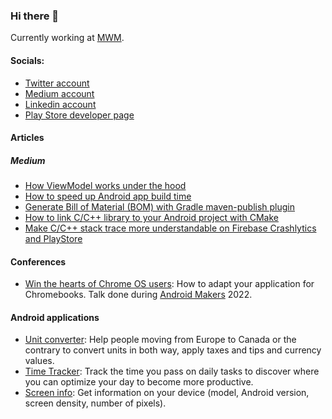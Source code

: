### Hi there 👋

Currently working at [MWM](https://mwm.io/).

#### Socials:
- [Twitter account](https://twitter.com/bowser_f) 
- [Medium account](https://medium.com/@bowser-f)
- [Linkedin account](https://www.linkedin.com/in/fr%C3%A9d%C3%A9ric-torcheux-411a9b7b/)
- [Play Store developer page](https://play.google.com/store/apps/dev?id=5113011815396039257)

#### Articles
##### Medium
- [How ViewModel works under the hood](https://medium.com/proandroiddev/how-viewmodel-works-under-the-hood-52a4f1ff64cf)
- [How to speed up Android app build time](https://medium.com/@bowser-f/speed-up-your-android-app-build-time-with-these-simple-tips-31a72d3aeec3)
- [Generate Bill of Material (BOM) with Gradle maven-publish plugin](https://medium.com/mwm-io/generate-bill-of-material-bom-with-maven-publish-plugin-f30b44ab5436)
- [How to link C/C++ library to your Android project with CMake](https://medium.com/@bowser-f/link-c-c-library-dependencies-to-your-own-c-c-code-in-an-android-application-using-cmake-79a165202ff9)
- [Make C/C++ stack trace more understandable on Firebase Crashlytics and PlayStore](https://medium.com/@bowser-f/get-explicit-native-stack-traces-on-crashlytics-and-play-store-when-your-app-depends-on-c-c-sdk-e0be94c95f32)

#### Conferences
- [Win the hearts of Chrome OS users](https://www.youtube.com/watch?v=F8E3Pne_IeY): How to adapt your application for Chromebooks. Talk done during [Android Makers]([url](https://androidmakers.droidcon.com/)) 2022.

#### Android applications
- [Unit converter](https://play.google.com/store/apps/details?id=fr.bowser.converter.canada_france): Help people moving from Europe to Canada or the contrary to convert units in both way, apply taxes and tips and currency values.
- [Time Tracker](https://play.google.com/store/apps/details?id=fr.bowser.time): Track the time you pass on  daily tasks to discover where you can optimize your day to become more productive.
- [Screen info](https://play.google.com/store/apps/details?id=fr.bowser.screen_info): Get information on your device (model, Android version, screen density, number of pixels).

<!--
**bowserf/bowserf** is a ✨ _special_ ✨ repository because its `README.md` (this file) appears on your GitHub profile.

Here are some ideas to get you started:

- 🔭 I’m currently working on ...
- 🌱 I’m currently learning ...
- 👯 I’m looking to collaborate on ...
- 🤔 I’m looking for help with ...
- 💬 Ask me about ...
- 📫 How to reach me: ...
- 😄 Pronouns: ...
- ⚡ Fun fact: ...
-->
